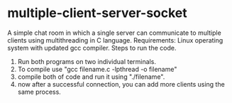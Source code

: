 # multiple-client-server-socket
A simple chat room in which a single server can communicate to multiple clients using multithreading in C language.
Requirements:
Linux operating system with updated gcc compiler.
Steps to run the code.
1. Run both programs on two individual terminals.
2. To compile use "gcc filename.c -lpthread -o filename"
3. compile both of code and run it using "./filename".
4. now after a successful connection, you can add more clients using the same process.

